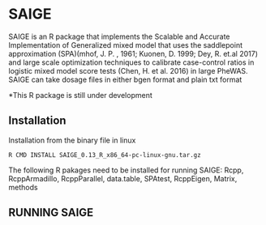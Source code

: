 # SAIGE

SAIGE is an R package that implements the Scalable and Accurate Implementation of Generalized mixed model that uses the 
saddlepoint approximation (SPA)(mhof, J. P. , 1961; Kuonen, D. 1999; Dey, R. et.al 2017) 
and large scale optimization techniques to calibrate case-control ratios in logistic mixed model score tests
(Chen, H. et al. 2016) in large PheWAS. SAIGE can take dosage files in either bgen format and plain txt format

*This R package is still under development

## Installation

Installation from the binary file in linux

    R CMD INSTALL SAIGE_0.13_R_x86_64-pc-linux-gnu.tar.gz

The following R pakages need to be installed for running SAIGE: Rcpp, RcppArmadillo, RcppParallel, data.table, SPAtest, RcppEigen, Matrix, methods

## RUNNING SAIGE



